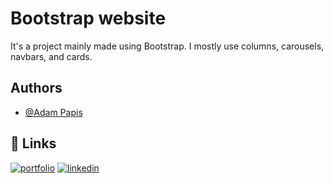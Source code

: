 
# Bootstrap website

It's a project mainly made using Bootstrap. I mostly use columns, carousels, navbars, and cards.


## Authors

- [@Adam Papis](https://github.com/apapis)


## 🔗 Links
[![portfolio](https://img.shields.io/badge/my_portfolio-000?style=for-the-badge&logo=ko-fi&logoColor=white)](https://projectwwwsite.com/Adam_Papis-Portfolio/)
[![linkedin](https://img.shields.io/badge/linkedin-0A66C2?style=for-the-badge&logo=linkedin&logoColor=white)](https://www.linkedin.com/in/adam-papis-999239236/)

